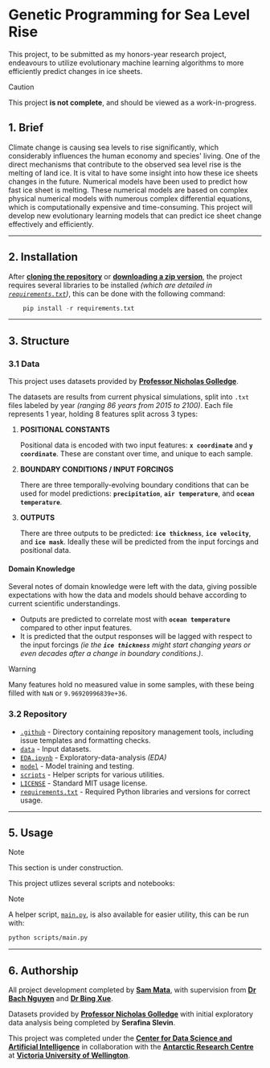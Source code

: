 # Genetic Programming for Sea Level Rise

This project, to be submitted as my honors-year research project, endeavours to utilize evolutionary machine learning algorithms to more efficiently predict changes in ice sheets.

> [!CAUTION]
> This project **is not complete**, and should be viewed as a work-in-progress.

## 1. Brief

Climate change is causing sea levels to rise significantly, which considerably influences the human economy and species' living. One of the direct mechanisms that contribute to the observed sea level rise is the melting of land ice. It is vital to have some insight into how these ice sheets changes in the future. Numerical models have been used to predict how fast ice sheet is melting. These numerical models are based on complex physical numerical models with numerous complex differential equations, which is computationally expensive and time-consuming. This project will develop new evolutionary learning models that can predict ice sheet change effectively and efficiently.

---

## 2. Installation

After [**cloning the repository**](x-github-client://openRepo/https://github.com/sam-mata/sealevelai) or [**downloading a zip version**](https://github.com/sam-mata/SeaLevelAI/archive/refs/heads/main.zip), the project requires several libraries to be installed _(which are detailed in [`requirements.txt`](requirements.txt))_, this can be done with the following command:

```python
    pip install -r requirements.txt
```

---

## 3. Structure

### 3.1 Data

This project uses datasets provided by [**Professor Nicholas Golledge**](https://people.wgtn.ac.nz/nick.golledge).

The datasets are results from current physical simulations, split into `.txt` files labeled by year _(ranging 86 years from 2015 to 2100)_. Each file represents 1 year, holding 8 features split across 3 types:

1. **POSITIONAL CONSTANTS**

    Positional data is encoded with two input features: **`x coordinate`** and **`y coordinate`**. These are constant over time, and unique to each sample.

2. **BOUNDARY CONDITIONS / INPUT FORCINGS**

    There are three temporally-evolving boundary conditions that can be used for model predictions: **`precipitation`**, **`air temperature`**, and **`ocean temperature`**.

3. **OUTPUTS**

    There are three outputs to be predicted: **`ice thickness`**, **`ice velocity`**, and **`ice mask`**. Ideally these will be predicted from the input forcings and positional data.

#### Domain Knowledge

Several notes of domain knowledge were left with the data, giving possible expectations with how the data and models should behave according to current scientific understandings.

-   Outputs are predicted to correlate most with **`ocean temperature`** compared to other input features.
-   It is predicted that the output responses will be lagged with respect to the input forcings _(ie the **`ice thickness`** might start changing years or even decades after a change in boundary conditions.)_.

> [!WARNING]
> Many features hold no measured value in some samples, with these being filled with `NaN` or `9.96920996839e+36`.

### 3.2 Repository

-   [`.github`](/.github) - Directory containing repository management tools, including issue templates and formatting checks.
-   [`data`](/data/) - Input datasets.
-   [`EDA.ipynb`](EDA.ipynb) - Exploratory-data-analysis _(EDA)_
-   [`model`](/model/) - Model training and testing.
-   [`scripts`](/scripts/) - Helper scripts for various utilities.
-   [`LICENSE`](LICENSE) - Standard MIT usage license.
-   [`requirements.txt`](requirements.txt) - Required Python libraries and versions for correct usage.

---

## 5. Usage

> [!NOTE]
> This section is under construction.

This project utlizes several scripts and notebooks:

> [!NOTE]
> A helper script, [`main.py`](/scripts/main.py), is also available for easier utility, this can be run with:
>
> ```bash
> python scripts/main.py
> ```

---

## 6. Authorship

All project development completed by [**Sam Mata**](https://www.sammata.nz/), with supervision from [**Dr Bach Nguyen**](https://people.wgtn.ac.nz/bach.nguyen) and [**Dr Bing Xue**](https://people.wgtn.ac.nz/bing.xue).

Datasets provided by [**Professor Nicholas Golledge**](https://people.wgtn.ac.nz/nick.golledge) with initial exploratory data analysis being completed by **Serafina Slevin**.

This project was completed under the [**Center for Data Science and Artificial Intelligence**](https://www.wgtn.ac.nz/cdsai) in collaboration with the [**Antarctic Research Centre**](https://www.wgtn.ac.nz/antarctic) at [**Victoria University of Wellington**](https://www.wgtn.ac.nz/).
